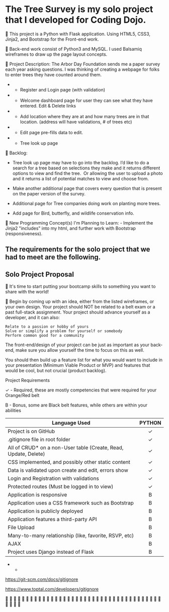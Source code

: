 # The Tree Survey is my solo project that I developed for Coding Dojo.

🌲 This project is a Python with Flask application. Using HTML5, CSS3, Jinja2, and Bootstrap for the Front-end work.

🌲 Back-end work consist of Python3 and MySQL. I used Balsamiq wireframes to draw up the page layout concepts.

🌲 Project Description: The Arbor Day Foundation sends me a paper survey each year asking questions. I was thinking of creating a webpage for folks to enter trees they have counted around them.

* - Register and Login page (with validation)<br>
* - Welcome dashboard page for user they can see what they have entered. Edit & Delete links<br>
* - Add location where they are at and how many trees are in that location. (address will have validations, # of trees etc)<br>
* - Edit page pre-fills data to edit.<br>
* - Tree look up page<br>


🌲 Backlog:

- Tree look up page may have to go into the backlog. I’d like to do a search for a tree based on selections they make and it returns different options to view and find the tree.  Or allowing the user to upload a photo and it returns a list of potential matches to view and choose from.

- Make another additional page that covers every question that is present on the paper version of the survey.

- Additional page for Tree companies doing work on planting more trees.

- Add page for Bird, butterfly, and wildlife conservation info.


🌲 New Programming Concept(s) I'm Planning to Learn: - Implement the Jinja2 "includes" into my html, and further work with Bootstrap (responsiveness).

## The requirements for the solo project that we had to meet are the following.
## Solo Project Proposal

🥷 It's time to start putting your bootcamp skills to something you want to share with the world!

🥷 Begin by coming up with an idea, either from the listed wireframes, or your own design.  Your project should NOT be related to a belt exam or a past full-stack assignment. Your project should advance yourself as a developer, and it can also:

    Relate to a passion or hobby of yours
    Solve or simplify a problem for yourself or somebody
    Perform common good for a community

The front-end/design of your project can be just as important as your back-end, make sure you allow yourself the time to focus on this as well.

You should then build up a feature list for what you would want to include in your presentation (Minimum Viable Product or MVP) and features that would be cool, but not crucial (product backlog).

Project Requirements

✓ - Required, these are mostly competencies that were required for your Orange/Red belt

B - Bonus, some are Black belt features, while others are within your abilities

| Language Used | PYTHON |
| ------------- |:-------------:|
| Project is on GitHub | ✓ |
| .gitignore file in root folder | ✓ |
| All of CRUD* on a non-User table (Create, Read, Update, Delete) | ✓ |
| CSS implemented, and possibly other static content | ✓ |
| Data is validated upon create and edit, errors show | ✓ |
| Login and Registration with validations | ✓ |
| Protected routes (Must be logged in to view) | ✓ |
| Application is responsive | B |
| Application uses a CSS framework such as Bootstrap | B |
| Application is publicly deployed | B |
| Application features a third-party API | B |
| File Upload | B |
| Many-to-many relationship (like, favorite, RSVP, etc) | B |
| AJAX | B |
| Project uses Django instead of Flask | B |

* - 

https://git-scm.com/docs/gitignore

https://www.toptal.com/developers/gitignore

🥷  🥷  🥷  🥷  🥷  🥷  🥷  🥷  🥷  🥷  🥷  🥷  🥷  🥷  🥷  🥷  🥷  🥷  🥷  🥷  🥷  🥷  🥷  🥷  🥷  🥷  🥷  🥷  🥷  🥷  🥷  🥷  🥷  🥷  🥷  🥷  🥷  🥷  🥷  🥷  🥷  🥷
